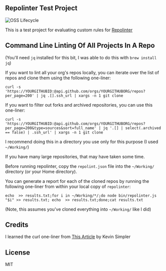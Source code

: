 ## Repolinter Test Project

![OSS Lifecycle](https://img.shields.io/osslifecycle/duaneobrien/lint-test.svg)

This is a test project for evaluating custom rules for [Repolinter](https://github.com/todogroup/repolinter/)


## Command Line Linting Of All Projects In A Repo

(You'll need `jq` installed for this bit, I was able to do this with `brew install jq`)

If you want to lint all your org's repos locally, you can iterate over the list of repos and clone them using the following one-liner:

`curl -s 'https://YOURGITHUBID:@api.github.com/orgs/YOURGITHUBORG/repos?per_page=200' | jq .[].ssh_url | xargs -n 1 git clone`

If you want to filter out forks and archived repositories, you can use this one-liner:

`curl -s 'https://YOURGITHUBID:@api.github.com/orgs/YOURGITHUBORG/repos?per_page=200&type=sources&sort=full_name' | jq '.[] | select(.archived == false) | .ssh_url' | xargs -n 1 git clone`

I recommend doing this in a directory you use only for this purpose (I used `~/Working/`)

If you have many large repositories, that may have taken some time.

Before running repolinter, copy the `repolint.json` file into the `~/Working/` directory (or your Home directory).

You can generate a report for each of the cloned repos by running the following one-liner from within your local copy of `repolinter`:

`echo  >> results.txt;for i in ~/Working/*/;do node bin/repolinter.js "$i" >> results.txt; echo  >> results.txt;done;cat results.txt`

(Note, this assumes you've cloned everything into `~/Working/` like I did)

## Credits

I learned the curl one-liner from [This Article](https://medium.com/@kevinsimper/how-to-clone-all-repositories-in-a-github-organization-8ccc6c4bd9df) by Kevin Simpler

## License

MIT
